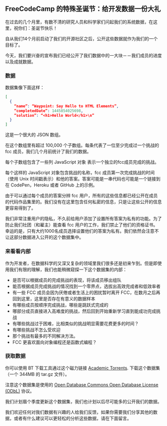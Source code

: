 ## FreeCodeCamp 的特殊圣诞节：给开发数据一份大礼

在过去的几个月里，有数不清的研究人员和科学家们问起我们的系统数据，在这里，祝你们：圣诞节快乐！

自从我们14个月前启动了我们的开源社区之后，公开这些数据就作为我们的一个目标了。

今天，我们要兴奋的宣布我们已经公开了我们数据中的一大块－－我们成员的进度以及成就数据。

### 数据

数据集像下面这样：

```json
[
  {
    “name”: “Waypoint: Say Hello to HTML Elements”,
    “completedDate”: 1445854025698,
    “solution”: “<h1>Hello World</h1>\n”
  }
]
```

这是一个很大的 JSON 数组。

在这个数组里有超过 100,000 个子数组。每条代表了一位至少完成过一个挑战的 fcc 成员，我们几个月前统计了我们的数据。

每个子数组包含了一些列 JavaScript 对象 表示一个独立的fcc成员完成的挑战。

每个这样的 JavaScript 对象包含挑战的名称，fcc 成员第一次完成挑战的时间（使用 Unix 时间戳表示）和他的答案。答案可能是一串代码也可能是一个链接到在 CodePen，Heroku 或者 GitHub 上的示例。

由于可以通过每个成员的答案分辨 fcc 用户，所有的这些信息都已经公开在成员的代码作品集里的。我们没有在这里包含任何私密的信息，只是让这些公开的信息更容易得到了。

我们非常注重用户的隐私，不久前给用户添加了设置所有答案为私有的功能。为了防止我们社团（和雇主）能查看  fcc 用户的工作，我们禁止了他们的资格证书。幸运的是，只有大约1000名成员选择设置他们的答案为私有。我们依然会注意不让这部分数据进入公开的这个数据集中。

### 来看看内部

作为开发者，在数据科学的又深又复杂的领域里我们很多还是初来乍到。但是即使用我们有限的理解，我们也能稍微窥探一下这个数据集的内部：

- 是否可以根据成员的完成挑战的表现，将该成员移出组队
-  能否根据成员完成挑战的情况找到一个零界点，选拔出高效完成者和低效率者
- 有一些 FCC 成员会因为厌倦或者生活上的困扰暂时离开 FCC，在数月之后再回到这里，这里是否存在有意义的数据样本
- 有哪些成员按顺序完成挑战，哪些是跳跃式完成的
- 哪部分成员直接进入高难度的挑战，然后回到开始重新学习直到能成功完成挑战
- 有哪些挑战过于困难，比相类似的挑战明显需要花费更多的时间？
- 有哪些挑战不怎么受欢迎
- 那个挑战有最多的不同解决方法。
- FCC 更喜欢面向对象编程还是函数式编程？

### 获取数据

你可以使用 BT 下载工具通过这个磁力链接 [Academic Torrents](http://academictorrents.com/details/030b10dad0846b5aecc3905692890fb02404adbf). 下载这个数据集（一个 344MB 的 tar.gz 文件）。

注意这个数据集是使用的 [Open Database Commons Open Database License (ODbL)](http://opendatacommons.org/licenses/odbl/summary/) 协议。



我们计划眉个季度更新这个数据集，我们也计划以后尽可能多的公开我们的数据。

我们欢迎任何对我们数据有兴趣的人给我们反馈，如果你需要我们分享其他的数据，或者有什么建议可以更轻松的分析这些数据，请在下面留言。
